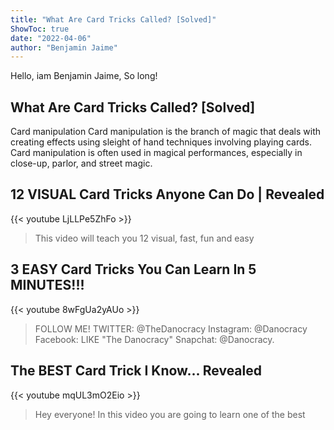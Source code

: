 ```yaml
---
title: "What Are Card Tricks Called? [Solved]"
ShowToc: true 
date: "2022-04-06"
author: "Benjamin Jaime" 
---
```


Hello, iam Benjamin Jaime, So long!
## What Are Card Tricks Called? [Solved]
Card manipulation Card manipulation is the branch of magic that deals with creating effects using sleight of hand techniques involving playing cards. Card manipulation is often used in magical performances, especially in close-up, parlor, and street magic.

## 12 VISUAL Card Tricks Anyone Can Do | Revealed
{{< youtube LjLLPe5ZhFo >}}
>This video will teach you 12 visual, fast, fun and easy 

## 3 EASY Card Tricks You Can Learn In 5 MINUTES!!!
{{< youtube 8wFgUa2yAUo >}}
>FOLLOW ME! TWITTER: @TheDanocracy Instagram: @Danocracy Facebook: LIKE "The Danocracy" Snapchat: @Danocracy.

## The BEST Card Trick I Know... Revealed
{{< youtube mqUL3mO2Eio >}}
>Hey everyone! In this video you are going to learn one of the best 

